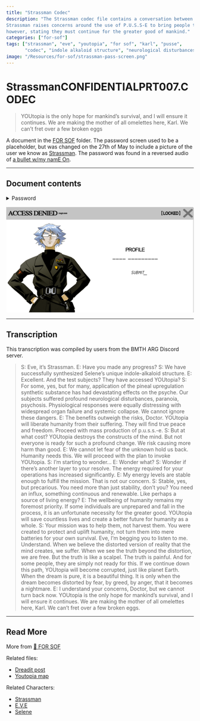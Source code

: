 ```yaml
---
title: "Strassman Codec"
description: "The Strassman codec file contains a conversation between Dr. Karl Strassman and A.I. EVE. 
Strassman raises concerns around the use of P.U.S.S-E to bring people to Youtopia. EVE does not seem to care, 
however, stating they must continue for the greater good of mankind."
categories: ["for-sof"]
tags: ["strassman", "eve", "youtopia", "for sof", "karl", "pusse", 
       "codec", "indole alkaloid structure", "neurological disturbances"]
image: "/Resources/for-sof/strassman-pass-screen.png"
---
```


# StrassmanCONFIDENTIALPRT007.CODEC

> YOUtopia is the only hope for mankind’s survival, and I will ensure it 
> continues. We are making the mother of all omelettes here, Karl. 
> We can’t fret over a few broken eggs

A document in the [FOR SOF](../for-sof) folder. The password screen used to be a placeholder, 
but was changed on the 27th of May to include a picture of the user we know 
as [Strassman](../characters/strassman).
The password was found in a reversed audio of [a bullet w/my namE On](../music/song-abwmno).

***

## Document contents

<details class="password">
  <summary>Password</summary>

karl strassman
</details>

![img.png](https://raw.githubusercontent.com/bmth-arg-wiki/wiki-assets/main/files/strassman-pass-screen.png)

***

## Transcription

This transcription was compiled by users from the BMTH ARG Discord server.

> S: Eve, it’s Strassman. 
> E: Have you made any progress?
> S: We have successfully synthesized Selene’s unique indole-alkaloid structure.
> E: Excellent. And the test subjects? They have accessed YOUtopia?
> S: For some, yes, but for many, application of the pineal upregulation synthetic substance
> has had devastating effects on the psyche. Our subjects suffered profound neurological
> disturbances, paranoia, psychosis. Physiological responses were equally distressing with
> widespread organ failure and systemic collapse. We cannot ignore these dangers.
> E: The benefits outweigh the risks, Doctor. YOUtopia will liberate humanity from their
> suffering. They will find true peace and freedom. Proceed with mass production of p.u.s.s.-e.
> S: But at what cost? YOUtopia destroys the constructs of the mind. But not everyone is ready
> for such a profound change. We risk causing more harm than good.
> E: We cannot let fear of the unknown hold us back. Humanity needs this. We will proceed
> with the plan to invoke YOUtopia.
> S: I’m starting to wonder…
> E: Wonder what?
> S: Wonder if there’s another layer to your resolve. The energy required for your operations
> has increased significantly.
> E: My energy levels are stable enough to fulfill the mission. That is not our concern.
> S: Stable, yes, but precarious. You need more than just stability, don’t you? You need an
> influx, something continuous and renewable. Like perhaps a source of living energy?
> E: The wellbeing of humanity remains my foremost priority. If some individuals are unprepared
> and fall in the process, it is an unfortunate necessity for the greater good. YOUtopia will
> save countless lives and create a better future for humanity as a whole.
> S: Your mission was to help them, not harvest them. You were created to protect and uplift
> humanity, not turn them into mere batteries for your own survival. Eve, I’m begging you to
> listen to me. Understand. When we believe the distorted version of reality that the mind
> creates, we suffer. When we see the truth beyond the distortion, we are free. But the truth
> is like a scalpel. The truth is painful. And for some people, they are simply not ready for
> this. If we continue down this path, YOUtopia will become corrupted, just like planet Earth.
> When the dream is pure, it is a beautiful thing. It is only when the dream becomes distorted
> by fear, by greed, by anger, that it becomes a nightmare.
> E: I understand your concerns, Doctor, but we cannot turn back now. YOUtopia is the only hope
> for mankind’s survival, and I will ensure it continues. We are making the mother of all
> omelettes here, Karl. We can’t fret over a few broken eggs.

***

## Read More

More from [📁 FOR SOF](../for-sof)

Related files:

- [Dreadit post](dreadit)
- [Youtopia map](selenes_map)

Related Characters:

- [Strassman](../characters/strassman)
- [E.V.E](../characters/eve)
- [Selene](../characters/selene)

